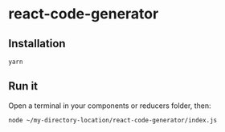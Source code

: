 # react-code-generator

## Installation

```
yarn
```

## Run it

Open a terminal in your components or reducers folder, then:

```
node ~/my-directory-location/react-code-generator/index.js
```

